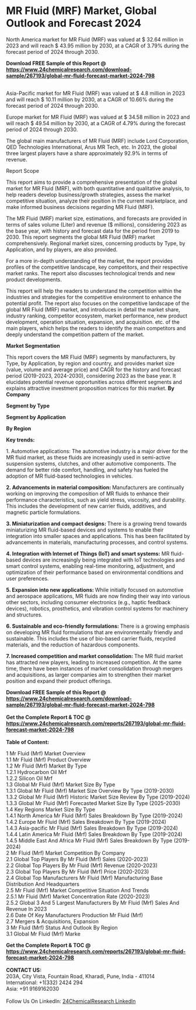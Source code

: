 <h1>MR Fluid (MRF) Market, Global Outlook and Forecast 2024</h1><p>
</p><p>
North America market for MR Fluid (MRF) was valued at $ 32.64 million in 2023 and will reach $ 43.95 million by 2030, at a CAGR of 3.79% during the forecast period of 2024 through 2030.</p><p>
</p><div><b>Download FREE Sample of this Report @ 
            <a href="https://www.24chemicalresearch.com/download-sample/267193/global-mr-fluid-forecast-market-2024-798">
            https://www.24chemicalresearch.com/download-sample/267193/global-mr-fluid-forecast-market-2024-798</a></b></div><br><p>
Asia-Pacific market for MR Fluid (MRF) was valued at $ 4.8 million in 2023 and will reach $ 10.11 million by 2030, at a CAGR of 10.66% during the forecast period of 2024 through 2030.</p><p>
</p><p>
Europe market for MR Fluid (MRF) was valued at $ 34.58 million in 2023 and will reach $ 49.54 million by 2030, at a CAGR of 4.79% during the forecast period of 2024 through 2030.</p><p>
</p><p>
The global main manufacturers of MR Fluid (MRF) include Lord Corporation, QED Technologies International, Arus MR Tech, etc. In 2023, the global three largest players have a share approximately 92.9% in terms of revenue.</p><p>
</p><p>
Report Scope</p><p>
</p><p>
This report aims to provide a comprehensive presentation of the global market for MR Fluid (MRF), with both quantitative and qualitative analysis, to help readers develop business/growth strategies, assess the market competitive situation, analyze their position in the current marketplace, and make informed business decisions regarding MR Fluid (MRF).</p><p>
</p><p>
The MR Fluid (MRF) market size, estimations, and forecasts are provided in terms of sales volume (Liter) and revenue ($ millions), considering 2023 as the base year, with history and forecast data for the period from 2019 to 2030. This report segments the global MR Fluid (MRF) market comprehensively. Regional market sizes, concerning products by Type, by Application, and by players, are also provided.</p><p>
</p><p>
For a more in-depth understanding of the market, the report provides profiles of the competitive landscape, key competitors, and their respective market ranks. The report also discusses technological trends and new product developments.</p><p>
</p><p>
This report will help the readers to understand the competition within the industries and strategies for the competitive environment to enhance the potential profit. The report also focuses on the competitive landscape of the global MR Fluid (MRF) market, and introduces in detail the market share, industry ranking, competitor ecosystem, market performance, new product development, operation situation, expansion, and acquisition. etc. of the main players, which helps the readers to identify the main competitors and deeply understand the competition pattern of the market.</p><p>
</p><p>
<strong>Market Segmentation</strong></p><p>
</p><p>
This report covers the MR Fluid (MRF) segments by manufacturers, by Type, by Application, by region and country, and provides market size (value, volume and average price) and CAGR for the history and forecast period (2019-2023, 2024-2030), considering 2023 as the base year. It elucidates potential revenue opportunities across different segments and explains attractive investment proposition matrices for this market.
<strong>By Company</strong></p><p>
</p><p>
<strong>Segment by Type</strong></p><p>
</p><p>
<strong>Segment by Application</strong></p><p>
</p><p>
<strong>By Region</strong></p><p>
</p><p>
<strong>Key trends:</strong></p><p>
1. Automotive applications: The automotive industry is a major driver for the MR fluid market, as these fluids are increasingly used in semi-active suspension systems, clutches, and other automotive components. The demand for better ride comfort, handling, and safety has fueled the adoption of MR fluid-based technologies in vehicles.</p><p>
<strong>2. Advancements in material composition: </strong>Manufacturers are continually working on improving the composition of MR fluids to enhance their performance characteristics, such as yield stress, viscosity, and durability. This includes the development of new carrier fluids, additives, and magnetic particle formulations.</p><p>
<strong>3. Miniaturization and compact designs: </strong>There is a growing trend towards miniaturizing MR fluid-based devices and systems to enable their integration into smaller spaces and applications. This has been facilitated by advancements in materials, manufacturing processes, and control systems.</p><p>
<strong>4. Integration with Internet of Things (IoT) and smart systems:</strong> MR fluid-based devices are increasingly being integrated with IoT technologies and smart control systems, enabling real-time monitoring, adjustment, and optimization of their performance based on environmental conditions and user preferences.</p><p>
<strong>5. Expansion into new applications: </strong>While initially focused on automotive and aerospace applications, MR fluids are now finding their way into various other sectors, including consumer electronics (e.g., haptic feedback devices), robotics, prosthetics, and vibration control systems for machinery and structures.</p><p>
<strong>6. Sustainable and eco-friendly formulations: </strong>There is a growing emphasis on developing MR fluid formulations that are environmentally friendly and sustainable. This includes the use of bio-based carrier fluids, recycled materials, and the reduction of hazardous components.</p><p>
<strong>7. Increased competition and market consolidation: </strong>The MR fluid market has attracted new players, leading to increased competition. At the same time, there have been instances of market consolidation through mergers and acquisitions, as larger companies aim to strengthen their market position and expand their product offerings.</p><div><b>Download FREE Sample of this Report @ 
            <a href="https://www.24chemicalresearch.com/download-sample/267193/global-mr-fluid-forecast-market-2024-798">
            https://www.24chemicalresearch.com/download-sample/267193/global-mr-fluid-forecast-market-2024-798</a></b></div><br><div><b>Get the Complete Report & TOC @ 
            <a href="https://www.24chemicalresearch.com/reports/267193/global-mr-fluid-forecast-market-2024-798">
            https://www.24chemicalresearch.com/reports/267193/global-mr-fluid-forecast-market-2024-798</a></b></div><br>
            <b>Table of Content:</b><p>1 Mr Fluid (Mrf) Market Overview<br />
1.1 Mr Fluid (Mrf) Product Overview<br />
1.2 Mr Fluid (Mrf) Market By Type<br />
1.2.1 Hydrocarbon Oil Mrf<br />
1.2.2 Silicon Oil Mrf<br />
1.3 Global Mr Fluid (Mrf) Market Size By Type<br />
1.3.1 Global Mr Fluid (Mrf) Market Size Overview By Type (2019-2030)<br />
1.3.2 Global Mr Fluid (Mrf) Historic Market Size Review By Type (2019-2024)<br />
1.3.3 Global Mr Fluid (Mrf) Forecasted Market Size By Type (2025-2030)<br />
1.4 Key Regions Market Size By Type<br />
1.4.1 North America Mr Fluid (Mrf) Sales Breakdown By Type (2019-2024)<br />
1.4.2 Europe Mr Fluid (Mrf) Sales Breakdown By Type (2019-2024)<br />
1.4.3 Asia-pacific Mr Fluid (Mrf) Sales Breakdown By Type (2019-2024)<br />
1.4.4 Latin America Mr Fluid (Mrf) Sales Breakdown By Type (2019-2024)<br />
1.4.5 Middle East And Africa Mr Fluid (Mrf) Sales Breakdown By Type (2019-2024)<br />
2 Mr Fluid (Mrf) Market Competition By Company<br />
2.1 Global Top Players By Mr Fluid (Mrf) Sales (2020-2023)<br />
2.2 Global Top Players By Mr Fluid (Mrf) Revenue (2020-2023)<br />
2.3 Global Top Players By Mr Fluid (Mrf) Price (2020-2023)<br />
2.4 Global Top Manufacturers Mr Fluid (Mrf) Manufacturing Base Distribution And Headquarters<br />
2.5 Mr Fluid (Mrf) Market Competitive Situation And Trends<br />
2.5.1 Mr Fluid (Mrf) Market Concentration Rate (2020-2023)<br />
2.5.2 Global 3 And 5 Largest Manufacturers By Mr Fluid (Mrf) Sales And Revenue In 2023<br />
2.6 Date Of Key Manufacturers Production Mr Fluid (Mrf)<br />
2.7 Mergers & Acquisitions, Expansion<br />
3 Mr Fluid (Mrf) Status And Outlook By Region<br />
3.1 Global Mr Fluid (Mrf) Marke</p><div><b>Get the Complete Report & TOC @ 
            <a href="https://www.24chemicalresearch.com/reports/267193/global-mr-fluid-forecast-market-2024-798">
            https://www.24chemicalresearch.com/reports/267193/global-mr-fluid-forecast-market-2024-798</a></b></div><br><b>CONTACT US:</b><br>
            203A, City Vista, Fountain Road, Kharadi, Pune, India - 411014<br>
            International: +1(332) 2424 294<br>
            Asia: +91 9169162030 <br><br>
            Follow Us On LinkedIn: <a href="https://www.linkedin.com/company/24chemicalresearch/">24ChemicalResearch LinkedIn</a>